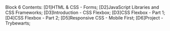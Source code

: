 Block 6 Contents:
[D1]HTML & CSS - Forms;
[D2]JavaScript Libraries and CSS Frameworks;
[D3]Introduction - CSS Flexbox;
[D3]CSS Flexbox - Part 1;
[D4]CSS Flexbox - Part 2;
[D5]Responsive CSS - Mobile First;
[D6]Project - Trybewarts;
